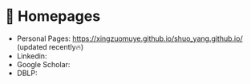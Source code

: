 # 📎 Homepages
- Personal Pages: https://xingzuomuye.github.io/shuo_yang.github.io/ (updated recently🔥)
- Linkedin: 
- Google Scholar: 
- DBLP: 
